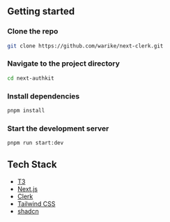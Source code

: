 ## Getting started


### Clone the repo

```bash
git clone https://github.com/warike/next-clerk.git
```

### Navigate to the project directory

```bash
cd next-authkit
```

### Install dependencies

```bash
pnpm install
```

### Start the development server

```bash
pnpm run start:dev
```


## Tech Stack


- [T3](https://create.t3.gg/)
- [Next.js](https://nextjs.org)
- [Clerk](https://clerk.com/)
- [Tailwind CSS](https://tailwindcss.com)
- [shadcn](ui.shadcn.com/)

